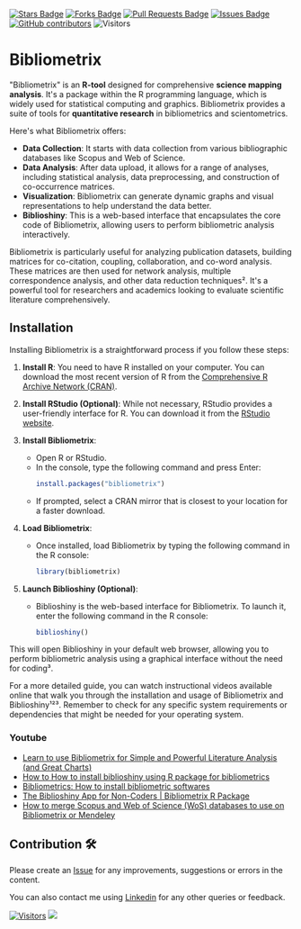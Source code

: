 <a href="https://github.com/drshahizan/research-design/stargazers"><img src="https://img.shields.io/github/stars/drshahizan/research-design" alt="Stars Badge"/></a>
<a href="https://github.com/drshahizan/research-design/network/members"><img src="https://img.shields.io/github/forks/drshahizan/research-design" alt="Forks Badge"/></a>
<a href="https://github.com/drshahizan/research-design/pulls"><img src="https://img.shields.io/github/issues-pr/drshahizan/research-design" alt="Pull Requests Badge"/></a>
<a href="https://github.com/drshahizan/research-design"><img src="https://img.shields.io/github/issues/drshahizan/research-design" alt="Issues Badge"/></a>
<a href="https://github.com/drshahizan/research-design/graphs/contributors"><img alt="GitHub contributors" src="https://img.shields.io/github/contributors/drshahizan/research-design?color=2b9348"></a>
![Visitors](https://api.visitorbadge.io/api/visitors?path=https%3A%2F%2Fgithub.com%2Fdrshahizan%2MCSD1043&labelColor=%23d9e3f0&countColor=%23697689&style=flat)


# Bibliometrix
"Bibliometrix" is an **R-tool** designed for comprehensive **science mapping analysis**. It's a package within the R programming language, which is widely used for statistical computing and graphics. Bibliometrix provides a suite of tools for **quantitative research** in bibliometrics and scientometrics.

Here's what Bibliometrix offers:
- **Data Collection**: It starts with data collection from various bibliographic databases like Scopus and Web of Science.
- **Data Analysis**: After data upload, it allows for a range of analyses, including statistical analysis, data preprocessing, and construction of co-occurrence matrices.
- **Visualization**: Bibliometrix can generate dynamic graphs and visual representations to help understand the data better.
- **Biblioshiny**: This is a web-based interface that encapsulates the core code of Bibliometrix, allowing users to perform bibliometric analysis interactively.

Bibliometrix is particularly useful for analyzing publication datasets, building matrices for co-citation, coupling, collaboration, and co-word analysis. These matrices are then used for network analysis, multiple correspondence analysis, and other data reduction techniques². It's a powerful tool for researchers and academics looking to evaluate scientific literature comprehensively.

## Installation
Installing Bibliometrix is a straightforward process if you follow these steps:

1. **Install R**: You need to have R installed on your computer. You can download the most recent version of R from the [Comprehensive R Archive Network (CRAN)](https://cran.r-project.org/).

2. **Install RStudio (Optional)**: While not necessary, RStudio provides a user-friendly interface for R. You can download it from the [RStudio website](https://posit.co/download/rstudio-desktop/).

3. **Install Bibliometrix**:
   - Open R or RStudio.
   - In the console, type the following command and press Enter:
     ```R
     install.packages("bibliometrix")
     ```
   - If prompted, select a CRAN mirror that is closest to your location for a faster download.

4. **Load Bibliometrix**:
   - Once installed, load Bibliometrix by typing the following command in the R console:
     ```R
     library(bibliometrix)
     ```

5. **Launch Biblioshiny (Optional)**:
   - Biblioshiny is the web-based interface for Bibliometrix. To launch it, enter the following command in the R console:
     ```R
     biblioshiny()
     ```

This will open Biblioshiny in your default web browser, allowing you to perform bibliometric analysis using a graphical interface without the need for coding³.

For a more detailed guide, you can watch instructional videos available online that walk you through the installation and usage of Bibliometrix and Biblioshiny¹²³. Remember to check for any specific system requirements or dependencies that might be needed for your operating system.


### Youtube
- [Learn to use Bibliometrix for Simple and Powerful Literature Analysis (and Great Charts)](https://www.youtube.com/watch?v=5nXzL2yCkGQ)
- [How to How to install biblioshiny using R package for bibliometrics](https://www.youtube.com/watch?v=gjxfqzSuiIo)
- [Bibliometrics: How to install bibliometric softwares]( https://www.youtube.com/watch?v=ETwMBqv_wiM)
- [The Biblioshiny App for Non-Coders | Bibliometrix R Package](https://youtu.be/tAEgZlmnD-A?si=k00PGRxzEPB3aVRl)
- [How to merge Scopus and Web of Science (WoS) databases to use on Bibliometrix or Mendeley](https://youtu.be/chaDruiPs4U?si=uYm2xwjnUnTMA3u0)

## Contribution 🛠️
Please create an [Issue](https://github.com/drshahizan/research-design/issues) for any improvements, suggestions or errors in the content.

You can also contact me using [Linkedin](https://www.linkedin.com/in/drshahizan/) for any other queries or feedback.

[![Visitors](https://api.visitorbadge.io/api/visitors?path=https%3A%2F%2Fgithub.com%2Fdrshahizan&labelColor=%23697689&countColor=%23555555&style=plastic)](https://visitorbadge.io/status?path=https%3A%2F%2Fgithub.com%2Fdrshahizan)
![](https://hit.yhype.me/github/profile?user_id=81284918)

